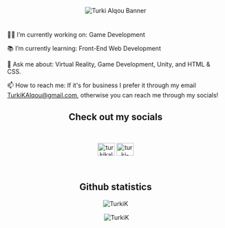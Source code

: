 <p align="center"><img src="https://i.imgur.com/IH1Af1K.png" alt="Turki Alqou Banner" class="header-img"></p>
<h1></h1>

👨‍💻 I’m currently working on: Game Development

📚 I’m currently learning: Front-End Web Development

💬 Ask me about: Virtual Reality, Game Development, Unity, and HTML & CSS. 

📫 How to reach me: If it's for business I prefer it through my email TurkiKAlqou@gmail.com, otherwise you can reach me through my socials!

<h2 align="center">Check out my socials</h3>
<br>
<p align="center">
<a href="https://twitter.com/turkikalqou" target="blank"><img align="center" src="https://raw.githubusercontent.com/rahuldkjain/github-profile-readme-generator/master/src/images/icons/Social/twitter.svg" alt="turkikalqou" height="30" width="40" /></a>
<a href="https://www.linkedin.com/in/turki-alqou/" target="blank"><img align="center" src="https://raw.githubusercontent.com/rahuldkjain/github-profile-readme-generator/master/src/images/icons/Social/linked-in-alt.svg" alt="turki-alkazman" height="30" width="40" /></a>
</p>

<br>

<h2 align="center">Github statistics</h3>
<p align="center"><img align="center" src="https://github-readme-stats.vercel.app/api/top-langs?username=TurkiK&show_icons=true&locale=en&layout=compact" alt="TurkiK" /></p>
<p align="center">&nbsp;<img align="center" src="https://github-readme-stats.vercel.app/api?username=TurkiK&show_icons=true&locale=en" alt="TurkiK" /></p>
